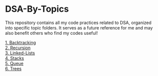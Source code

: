 # DSA-By-Topics
This repository contains all my code practices related to DSA, organized into specific topic folders. It serves as a future reference for me and may also benefit others who find my codes useful!

[1. Backtracking](https://github.com/dipanshu447/DSA-By-Topics/tree/main/1-Backtracking) <br>
[2. Recursion](https://github.com/dipanshu447/DSA-By-Topics/tree/main/2-Recursion) <br>
[3. Linked-Lists](https://github.com/dipanshu447/DSA-By-Topics/tree/main/3-Linked-Lists) <br>
[4. Stacks](https://github.com/dipanshu447/DSA-By-Topics/tree/main/4-Stacks) <br>
[5. Queue](https://github.com/dipanshu447/DSA-By-Topics/tree/main/5-Queue) <br>
[6. Trees](https://github.com/dipanshu447/DSA-By-Topics/tree/main/6-Trees) <br>
